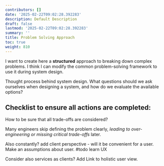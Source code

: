 ```yaml
---
contributors: []
date: '2025-02-22T09:02:28.392283'
description: Default Description
draft: false
lastmod: '2025-02-22T09:02:28.392283'
summary: ''
title: Problem Solving Approach
toc: true
weight: 810
---
```



I want to create here a **structured** approach to breaking down complex problems.
I think I can modify the common problem-solving framework to use it during system design.


Thought process behind system design.
What questions should we ask ourselves when designing a system, and how do we evaluate the available options?

Checklist to ensure all actions are completed:
- 

How to be sure that all trade-offs are considered?

Many engineers skip defining the problem clearly, *leading to over-engineering or missing critical trade-offs* later.


Also constantly? add client perspective - will it be convenient for a user. Make an assumptions about user. #todo learn UX

Consider also services as clients? 
Add Link to holistic user view. 
